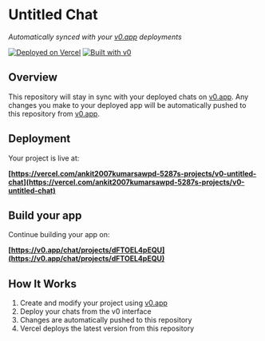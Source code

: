 # Untitled Chat

*Automatically synced with your [v0.app](https://v0.app) deployments*

[![Deployed on Vercel](https://img.shields.io/badge/Deployed%20on-Vercel-black?style=for-the-badge&logo=vercel)](https://vercel.com/ankit2007kumarsawpd-5287s-projects/v0-untitled-chat)
[![Built with v0](https://img.shields.io/badge/Built%20with-v0.app-black?style=for-the-badge)](https://v0.app/chat/projects/dFTOEL4pEQU)

## Overview

This repository will stay in sync with your deployed chats on [v0.app](https://v0.app).
Any changes you make to your deployed app will be automatically pushed to this repository from [v0.app](https://v0.app).

## Deployment

Your project is live at:

**[https://vercel.com/ankit2007kumarsawpd-5287s-projects/v0-untitled-chat](https://vercel.com/ankit2007kumarsawpd-5287s-projects/v0-untitled-chat)**

## Build your app

Continue building your app on:

**[https://v0.app/chat/projects/dFTOEL4pEQU](https://v0.app/chat/projects/dFTOEL4pEQU)**

## How It Works

1. Create and modify your project using [v0.app](https://v0.app)
2. Deploy your chats from the v0 interface
3. Changes are automatically pushed to this repository
4. Vercel deploys the latest version from this repository